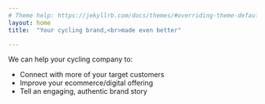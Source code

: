 ```yaml
---
# Theme help: https://jekyllrb.com/docs/themes/#overriding-theme-defaults
layout: home
title:  "Your cycling brand,<br>made even better"

---
```

<p>We can help your cycling company to:</p>
<ul>
	<li>Connect with more of your target customers</li>
	<li>Improve your ecommerce/digital offering</li>
	<li>Tell an engaging, authentic brand story</li>
</ul>
